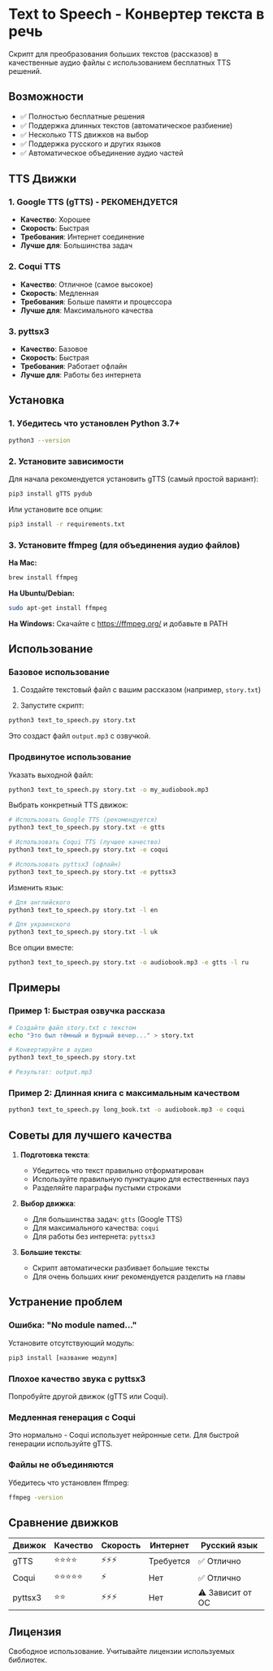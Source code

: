 # Text to Speech - Конвертер текста в речь

Скрипт для преобразования больших текстов (рассказов) в качественные аудио файлы с использованием бесплатных TTS решений.

## Возможности

- ✅ Полностью бесплатные решения
- ✅ Поддержка длинных текстов (автоматическое разбиение)
- ✅ Несколько TTS движков на выбор
- ✅ Поддержка русского и других языков
- ✅ Автоматическое объединение аудио частей

## TTS Движки

### 1. Google TTS (gTTS) - РЕКОМЕНДУЕТСЯ
- **Качество**: Хорошее
- **Скорость**: Быстрая
- **Требования**: Интернет соединение
- **Лучше для**: Большинства задач

### 2. Coqui TTS
- **Качество**: Отличное (самое высокое)
- **Скорость**: Медленная
- **Требования**: Больше памяти и процессора
- **Лучше для**: Максимального качества

### 3. pyttsx3
- **Качество**: Базовое
- **Скорость**: Быстрая
- **Требования**: Работает офлайн
- **Лучше для**: Работы без интернета

## Установка

### 1. Убедитесь что установлен Python 3.7+

```bash
python3 --version
```

### 2. Установите зависимости

Для начала рекомендуется установить gTTS (самый простой вариант):

```bash
pip3 install gTTS pydub
```

Или установите все опции:

```bash
pip3 install -r requirements.txt
```

### 3. Установите ffmpeg (для объединения аудио файлов)

**На Mac:**
```bash
brew install ffmpeg
```

**На Ubuntu/Debian:**
```bash
sudo apt-get install ffmpeg
```

**На Windows:**
Скачайте с https://ffmpeg.org/ и добавьте в PATH

## Использование

### Базовое использование

1. Создайте текстовый файл с вашим рассказом (например, `story.txt`)

2. Запустите скрипт:

```bash
python3 text_to_speech.py story.txt
```

Это создаст файл `output.mp3` с озвучкой.

### Продвинутое использование

Указать выходной файл:
```bash
python3 text_to_speech.py story.txt -o my_audiobook.mp3
```

Выбрать конкретный TTS движок:
```bash
# Использовать Google TTS (рекомендуется)
python3 text_to_speech.py story.txt -e gtts

# Использовать Coqui TTS (лучшее качество)
python3 text_to_speech.py story.txt -e coqui

# Использовать pyttsx3 (офлайн)
python3 text_to_speech.py story.txt -e pyttsx3
```

Изменить язык:
```bash
# Для английского
python3 text_to_speech.py story.txt -l en

# Для украинского
python3 text_to_speech.py story.txt -l uk
```

Все опции вместе:
```bash
python3 text_to_speech.py story.txt -o audiobook.mp3 -e gtts -l ru
```

## Примеры

### Пример 1: Быстрая озвучка рассказа

```bash
# Создайте файл story.txt с текстом
echo "Это был тёмный и бурный вечер..." > story.txt

# Конвертируйте в аудио
python3 text_to_speech.py story.txt

# Результат: output.mp3
```

### Пример 2: Длинная книга с максимальным качеством

```bash
python3 text_to_speech.py long_book.txt -o audiobook.mp3 -e coqui
```

## Советы для лучшего качества

1. **Подготовка текста**:
   - Убедитесь что текст правильно отформатирован
   - Используйте правильную пунктуацию для естественных пауз
   - Разделяйте параграфы пустыми строками

2. **Выбор движка**:
   - Для большинства задач: `gtts` (Google TTS)
   - Для максимального качества: `coqui`
   - Для работы без интернета: `pyttsx3`

3. **Большие тексты**:
   - Скрипт автоматически разбивает большие тексты
   - Для очень больших книг рекомендуется разделить на главы

## Устранение проблем

### Ошибка: "No module named..."
Установите отсутствующий модуль:
```bash
pip3 install [название модуля]
```

### Плохое качество звука с pyttsx3
Попробуйте другой движок (gTTS или Coqui).

### Медленная генерация с Coqui
Это нормально - Coqui использует нейронные сети. Для быстрой генерации используйте gTTS.

### Файлы не объединяются
Убедитесь что установлен ffmpeg:
```bash
ffmpeg -version
```

## Сравнение движков

| Движок | Качество | Скорость | Интернет | Русский язык |
|--------|----------|----------|----------|--------------|
| gTTS | ⭐⭐⭐⭐ | ⚡⚡⚡ | Требуется | ✅ Отлично |
| Coqui | ⭐⭐⭐⭐⭐ | ⚡ | Нет | ✅ Отлично |
| pyttsx3 | ⭐⭐ | ⚡⚡⚡ | Нет | ⚠️ Зависит от ОС |

## Лицензия

Свободное использование. Учитывайте лицензии используемых библиотек.
